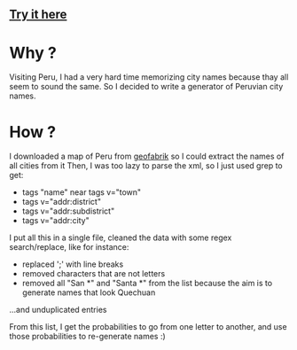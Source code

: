 ## [Try it here](https://vandonr.github.io/perunames/)

# Why ?
Visiting Peru, I had a very hard time memorizing city names because thay all seem to sound the same. So I decided to write a generator of Peruvian city names.

# How ?
I downloaded a map of Peru from [geofabrik](https://download.geofabrik.de/south-america.html) so I could extract the names of all cities from it
Then, I was too lazy to parse the xml, so I just used grep to get:
* tags "name" near tags v="town"
* tags v="addr:district"
* tags v="addr:subdistrict"
* tags v="addr:city"
	
I put all this in a single file, cleaned the data with some regex search/replace, like for instance:
* replaced ';' with line breaks
* removed characters that are not letters
* removed all "San *" and "Santa *" from the list because the aim is to generate names that look Quechuan

...and unduplicated entries

From this list, I get the probabilities to go from one letter to another, and use those probabilities to re-generate names :)
